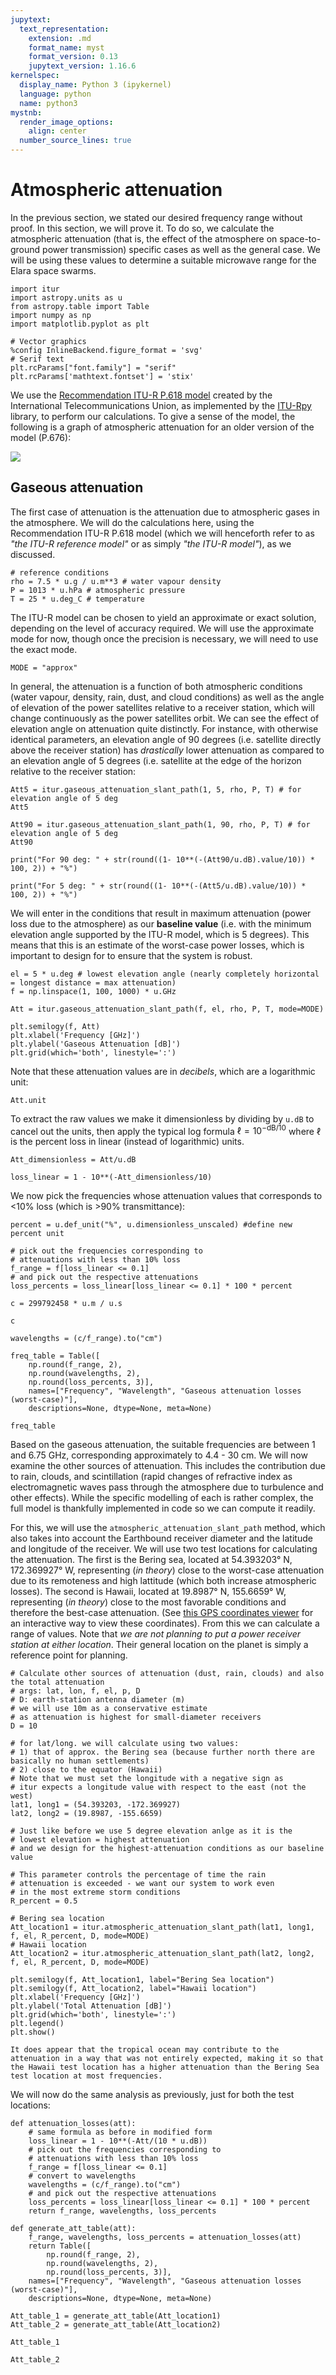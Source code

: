 ```yaml
---
jupytext:
  text_representation:
    extension: .md
    format_name: myst
    format_version: 0.13
    jupytext_version: 1.16.6
kernelspec:
  display_name: Python 3 (ipykernel)
  language: python
  name: python3
mystnb:
  render_image_options:
    align: center
  number_source_lines: true
---
```

# Atmospheric attenuation

In the previous section, we stated our desired frequency range without proof. In this section, we will prove it. To do so, we calculate the atmospheric attenuation (that is, the effect of the atmosphere on space-to-ground power transmission) specific cases as well as the general case. We will be using these values to determine a suitable microwave range for the Elara space swarms.

```{code-cell} ipython3
import itur
import astropy.units as u
from astropy.table import Table
import numpy as np
import matplotlib.pyplot as plt
```

```{code-cell} ipython3
# Vector graphics
%config InlineBackend.figure_format = 'svg'
# Serif text
plt.rcParams["font.family"] = "serif"
plt.rcParams['mathtext.fontset'] = 'stix'
```

We use the [Recommendation ITU-R P.618 model](https://www.itu.int/rec/R-REC-P.618/en) created by the International Telecommunications Union, as implemented by the [ITU-Rpy](https://itu-rpy.readthedocs.io/en/latest/index.html) library, to perform our calculations. To give a sense of the model, the following is a graph of atmospheric attenuation for an older version of the model (P.676):

![](img/attenuation.svg)

## Gaseous attenuation

The first case of attenuation is the attenuation due to atmospheric gases in the atmosphere. We will do the calculations here, using the Recommendation ITU-R P.618 model (which we will henceforth refer to as *"the ITU-R reference model"* or as simply _"the ITU-R model"_), as we discussed.

```{code-cell} ipython3
# reference conditions
rho = 7.5 * u.g / u.m**3 # water vapour density
P = 1013 * u.hPa # atmospheric pressure
T = 25 * u.deg_C # temperature 
```

The ITU-R model can be chosen to yield an approximate or exact solution, depending on the level of accuracy required. We will use the approximate mode for now, though once the precision is necessary, we will need to use the exact mode.

```{code-cell} ipython3
MODE = "approx"
```

In general, the attenuation is a function of both atmospheric conditions (water vapour, density, rain, dust, and cloud conditions) as well as the angle of elevation of the power satellites relative to a receiver station, which will change continuously as the power satellites orbit. We can see the effect of elevation angle on attenuation quite distinctly. For instance, with otherwise identical parameters, an elevation angle of 90 degrees (i.e. satellite directly above the receiver station) has _drastically_ lower attenuation as compared to an elevation angle of 5 degrees (i.e. satellite at the edge of the horizon relative to the receiver station:

```{code-cell} ipython3
Att5 = itur.gaseous_attenuation_slant_path(1, 5, rho, P, T) # for elevation angle of 5 deg
Att5
```

```{code-cell} ipython3
Att90 = itur.gaseous_attenuation_slant_path(1, 90, rho, P, T) # for elevation angle of 5 deg
Att90
```

```{code-cell} ipython3
print("For 90 deg: " + str(round((1- 10**(-(Att90/u.dB).value/10)) * 100, 2)) + "%")
```

```{code-cell} ipython3
print("For 5 deg: " + str(round((1- 10**(-(Att5/u.dB).value/10)) * 100, 2)) + "%")
```

We will enter in the conditions that result in maximum attenuation (power loss due to the atmosphere) as our **baseline value** (i.e. with the minimum elevation angle supported by the ITU-R model, which is 5 degrees). This means that this is an estimate of the worst-case power losses, which is important to design for to ensure that the system is robust.

```{code-cell} ipython3
el = 5 * u.deg # lowest elevation angle (nearly completely horizontal = longest distance = max attenuation)
f = np.linspace(1, 100, 1000) * u.GHz
```

```{code-cell} ipython3
Att = itur.gaseous_attenuation_slant_path(f, el, rho, P, T, mode=MODE)
```

```{code-cell} ipython3
plt.semilogy(f, Att)
plt.xlabel('Frequency [GHz]')
plt.ylabel('Gaseous Attenuation [dB]')
plt.grid(which='both', linestyle=':')
```

Note that these attenuation values are in _decibels_, which are a logarithmic unit:

```{code-cell} ipython3
Att.unit
```

To extract the raw values we make it dimensionless by dividing by `u.dB` to cancel out the units, then apply the typical log formula $\ell = 10^{-\mathrm{dB}/10}$ where $\ell$ is the percent loss in linear (instead of logarithmic) units.

```{code-cell} ipython3
Att_dimensionless = Att/u.dB
```

```{code-cell} ipython3
loss_linear = 1 - 10**(-Att_dimensionless/10)
```

We now pick the frequencies whose attenuation values that corresponds to <10% loss (which is >90% transmittance):

```{code-cell} ipython3
percent = u.def_unit("%", u.dimensionless_unscaled) #define new percent unit
```

```{code-cell} ipython3
# pick out the frequencies corresponding to
# attenuations with less than 10% loss
f_range = f[loss_linear <= 0.1]
# and pick out the respective attenuations
loss_percents = loss_linear[loss_linear <= 0.1] * 100 * percent
```

```{code-cell} ipython3
c = 299792458 * u.m / u.s
```

```{code-cell} ipython3
c
```

```{code-cell} ipython3
wavelengths = (c/f_range).to("cm")
```

```{code-cell} ipython3
freq_table = Table([
    np.round(f_range, 2),
    np.round(wavelengths, 2),
    np.round(loss_percents, 3)], 
    names=["Frequency", "Wavelength", "Gaseous attenuation losses (worst-case)"], 
    descriptions=None, dtype=None, meta=None)
```

```{code-cell} ipython3
freq_table
```

Based on the gaseous attenuation, the suitable frequencies are between 1 and 6.75 GHz, corresponding approximately to 4.4 - 30 cm. We will now examine the other sources of attenuation. This includes the contribution due to rain, clouds, and scintillation (rapid changes of refractive index as electromagnetic waves pass through the atmosphere due to turbulence and other effects). While the specific modelling of each is rather complex, the full model is thankfully implemented in code so we can compute it readily.

For this, we will use the `atmospheric_attenuation_slant_path` method, which also takes into account the Earthbound receiver diameter and the latitude and longitude of the receiver. We will use two test locations for calculating the attenuation. The first is the Bering sea, located at 54.393203° N, 172.369927° W, representing (_in theory_) close to the worst-case attenuation due to its remoteness and high lattitude (which both increase atmospheric losses). The second is Hawaii, located at 19.8987° N, 155.6659° W, representing (_in theory_) close to the most favorable conditions and therefore the best-case attenuation. (See [this GPS coordinates viewer](https://www.gps-coordinates.net/) for an interactive way to view these coordinates). From this we can calculate a range of values. Note that _we are not planning to put a power receiver station at either location_. Their general location on the planet is simply a reference point for planning.

```{code-cell} ipython3
# Calculate other sources of attenuation (dust, rain, clouds) and also the total attenuation
# args: lat, lon, f, el, p, D
# D: earth-station antenna diameter (m)
# we will use 10m as a conservative estimate
# as attenuation is highest for small-diameter receivers
D = 10

# for lat/long. we will calculate using two values:
# 1) that of approx. the Bering sea (because further north there are basically no human settlements)
# 2) close to the equator (Hawaii)
# Note that we must set the longitude with a negative sign as
# itur expects a longitude value with respect to the east (not the west)
lat1, long1 = (54.393203, -172.369927)
lat2, long2 = (19.8987, -155.6659)

# Just like before we use 5 degree elevation anlge as it is the 
# lowest elevation = highest attenuation
# and we design for the highest-attenuation conditions as our baseline value

# This parameter controls the percentage of time the rain
# attenuation is exceeded - we want our system to work even
# in the most extreme storm conditions
R_percent = 0.5

# Bering sea location
Att_location1 = itur.atmospheric_attenuation_slant_path(lat1, long1, f, el, R_percent, D, mode=MODE)
# Hawaii location
Att_location2 = itur.atmospheric_attenuation_slant_path(lat2, long2, f, el, R_percent, D, mode=MODE)
```

```{code-cell} ipython3
plt.semilogy(f, Att_location1, label="Bering Sea location")
plt.semilogy(f, Att_location2, label="Hawaii location")
plt.xlabel('Frequency [GHz]')
plt.ylabel('Total Attenuation [dB]')
plt.grid(which='both', linestyle=':')
plt.legend()
plt.show()
```

```{note}
It does appear that the tropical ocean may contribute to the attenuation in a way that was not entirely expected, making it so that the Hawaii test location has a higher attenuation than the Bering Sea test location at most frequencies.
```

We will now do the same analysis as previously, just for both the test locations:

```{code-cell} ipython3
def attenuation_losses(att):
    # same formula as before in modified form
    loss_linear = 1 - 10**(-Att/(10 * u.dB))
    # pick out the frequencies corresponding to
    # attenuations with less than 10% loss
    f_range = f[loss_linear <= 0.1]
    # convert to wavelengths
    wavelengths = (c/f_range).to("cm")
    # and pick out the respective attenuations
    loss_percents = loss_linear[loss_linear <= 0.1] * 100 * percent
    return f_range, wavelengths, loss_percents
```

```{code-cell} ipython3
def generate_att_table(att):
    f_range, wavelengths, loss_percents = attenuation_losses(att)
    return Table([
        np.round(f_range, 2),
        np.round(wavelengths, 2),
        np.round(loss_percents, 3)], 
    names=["Frequency", "Wavelength", "Gaseous attenuation losses (worst-case)"], 
    descriptions=None, dtype=None, meta=None)
```

```{code-cell} ipython3
Att_table_1 = generate_att_table(Att_location1)
Att_table_2 = generate_att_table(Att_location2)
```

```{code-cell}
Att_table_1
```

```{code-cell}
Att_table_2
```